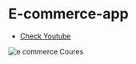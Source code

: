 # E-commerce-app


- [Check Youtube](https://www.youtube.com/watch?v=6sZWlMhh-EU&list=PLQrn8asEsczpy2AxA3sKSD99wMMWXeAlL)

![e commerce Coures ](https://user-images.githubusercontent.com/67558182/120945504-b0a85680-c752-11eb-9de0-1799ea786193.jpg)
